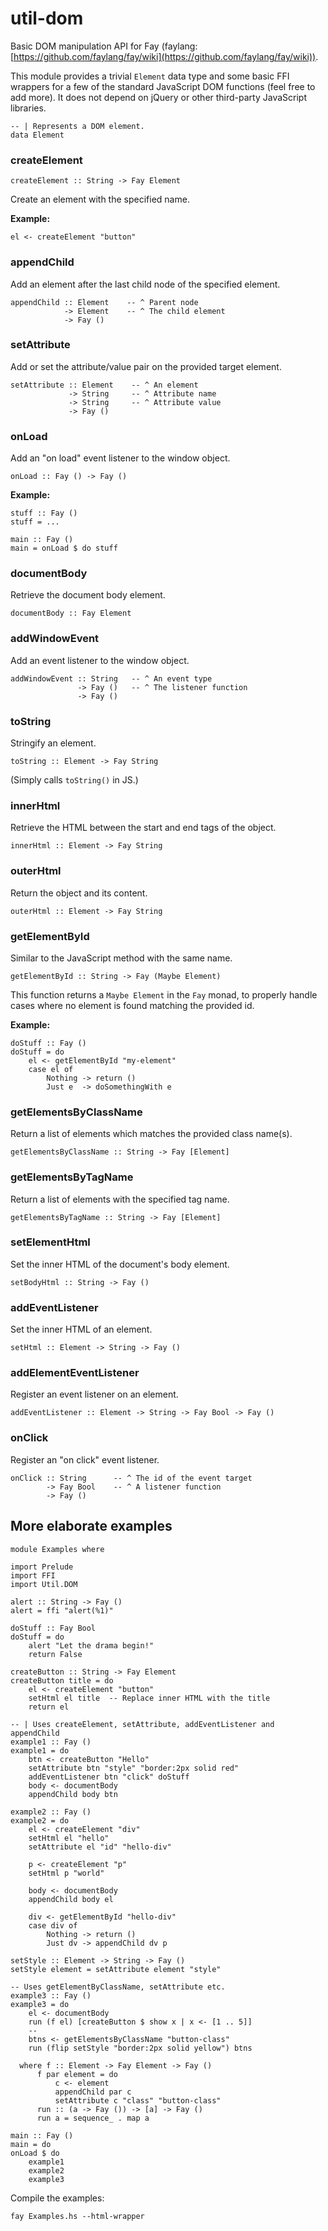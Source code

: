 util-dom
========

Basic DOM manipulation API for Fay (faylang: [https://github.com/faylang/fay/wiki](https://github.com/faylang/fay/wiki)). 

This module provides a trivial `Element` data type and some basic FFI wrappers for a few of the standard JavaScript DOM functions (feel free to add more). It does not depend on jQuery or other third-party JavaScript libraries.

    -- | Represents a DOM element.
    data Element

### createElement

    createElement :: String -> Fay Element

Create an element with the specified name.

**Example:**

    el <- createElement "button"

### appendChild

Add an element after the last child node of the specified element.

    appendChild :: Element    -- ^ Parent node
                -> Element    -- ^ The child element
                -> Fay ()


### setAttribute

Add or set the attribute/value pair on the provided target element. 

    setAttribute :: Element    -- ^ An element
                 -> String     -- ^ Attribute name
                 -> String     -- ^ Attribute value
                 -> Fay ()


### onLoad

Add an "on load" event listener to the window object.

    onLoad :: Fay () -> Fay ()

**Example:**

    stuff :: Fay ()
    stuff = ...

    main :: Fay ()
    main = onLoad $ do stuff

### documentBody


Retrieve the document body element.

    documentBody :: Fay Element

### addWindowEvent

Add an event listener to the window object.

    addWindowEvent :: String   -- ^ An event type
                   -> Fay ()   -- ^ The listener function 
                   -> Fay ()

### toString

Stringify an element.

    toString :: Element -> Fay String

(Simply calls `toString()` in JS.)

### innerHtml

Retrieve the HTML between the start and end tags of the object.

    innerHtml :: Element -> Fay String

### outerHtml

Return the object and its content.

    outerHtml :: Element -> Fay String

### getElementById

Similar to the JavaScript method with the same name.

    getElementById :: String -> Fay (Maybe Element)

This function returns a `Maybe Element` in the `Fay` monad, to properly handle cases where no element is found matching the provided id.

**Example:**

    doStuff :: Fay ()
    doStuff = do
        el <- getElementById "my-element"
        case el of
            Nothing -> return ()
            Just e  -> doSomethingWith e

### getElementsByClassName

Return a list of elements which matches the provided class name(s).

    getElementsByClassName :: String -> Fay [Element]

### getElementsByTagName

Return a list of elements with the specified tag name.

    getElementsByTagName :: String -> Fay [Element]

### setElementHtml

Set the inner HTML of the document's body element.

    setBodyHtml :: String -> Fay ()

### addEventListener

Set the inner HTML of an element. 

    setHtml :: Element -> String -> Fay ()

### addElementEventListener

Register an event listener on an element.

    addEventListener :: Element -> String -> Fay Bool -> Fay ()

### onClick

Register an "on click" event listener.

    onClick :: String      -- ^ The id of the event target
            -> Fay Bool    -- ^ A listener function
            -> Fay ()

## More elaborate examples

    module Examples where
    
    import Prelude
    import FFI
    import Util.DOM
    
    alert :: String -> Fay ()
    alert = ffi "alert(%1)"
    
    doStuff :: Fay Bool
    doStuff = do 
        alert "Let the drama begin!"
        return False
    
    createButton :: String -> Fay Element
    createButton title = do
        el <- createElement "button"
        setHtml el title  -- Replace inner HTML with the title
        return el
    
    -- | Uses createElement, setAttribute, addEventListener and appendChild
    example1 :: Fay ()
    example1 = do
        btn <- createButton "Hello"
        setAttribute btn "style" "border:2px solid red"
        addEventListener btn "click" doStuff
        body <- documentBody
        appendChild body btn
    
    example2 :: Fay ()
    example2 = do
        el <- createElement "div"
        setHtml el "hello"
        setAttribute el "id" "hello-div"
    
        p <- createElement "p"
        setHtml p "world"
    
        body <- documentBody
        appendChild body el
    
        div <- getElementById "hello-div"
        case div of
            Nothing -> return ()
            Just dv -> appendChild dv p
    
    setStyle :: Element -> String -> Fay ()
    setStyle element = setAttribute element "style" 
    
    -- Uses getElementByClassName, setAttribute etc.
    example3 :: Fay ()
    example3 = do
        el <- documentBody
        run (f el) [createButton $ show x | x <- [1 .. 5]]
        --
        btns <- getElementsByClassName "button-class"
        run (flip setStyle "border:2px solid yellow") btns
    
      where f :: Element -> Fay Element -> Fay ()
          f par element = do
              c <- element 
              appendChild par c
              setAttribute c "class" "button-class"
          run :: (a -> Fay ()) -> [a] -> Fay ()
          run a = sequence_ . map a 
    
    main :: Fay ()
    main = do
    onLoad $ do
        example1
        example2
        example3
    

Compile the examples:

    fay Examples.hs --html-wrapper
